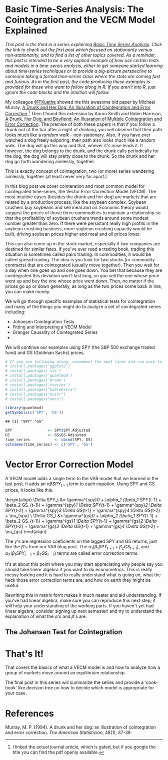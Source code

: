 # Basic Time-Series Analysis: The Cointegration and the VECM Model Explained




*This post is the third in a series explaining [Basic Time Series Analysis](http://blog.mindymallory.com/2018/01/basic-time-series-analysis-the-game/). Click the link to check out the first post which focused on stationarity versus non-stationarity, and to find a list of other topics covered. As a reminder, this post is intended to be a very applied example of how use certain tests and models in a time-sereis analysis, either to get someone started learning about time-series techniques or to provide a big-picture perspective to someone taking a formal time-series class where the stats are coming fast and furious. As in the first post, the code producing these examples is provided for those who want to follow along in R. If you aren't into R, just ignore the code blocks and the intuition will follow.* 

My colleague [\@TKuethe](https://twitter.com/TKuethe) showed me this awesome old paper by Michael Murray, [A Drunk and Her Dog: An Illusration of Cointegration and Error Correction](http://www.tandfonline.com/doi/abs/10.1080/00031305.1994.10476017).[^link] Then I found this extension by Aaron Smith and Robin Harrison, [A Drunk, Her Dog, and  Boyfiend: An Illusration of Multiple Cointegration and Error Correction](https://pdfs.semanticscholar.org/2ab1/0ac4252f50f9f0b7b6f22a1b5c7655c6eb40.pdf). The premise of both these papers is that if you follow a drunk out of the bar after a night of drinking, you will observe that their path looks much like a *random walk* - non-stationary. Also, if you have ever watched a dog freely exlporing, their path also looks much like a random walk. The dog will go this way and that, whever it's nose leads it. If however, the dog belongs to the drunk, and the drunk calls periodically for the dog, the dog will stay pretty close to the drunk. So the drunk and her dog go forth wandering aimlessly, together. 

This is exactly concept of cointegration, two (or more) series wandering aimlessly, together (at least never very far apart.)

In this blog post we cover cointeration and most common model for cointegrated time-series, the Vector Error Correction Model (VECM). The most intuitive cases (besides the drunk and her dog) are markets that are related by a production process, like the soybean complex. Soybean crushers buy soybeans and sell meal and oil. Economic theory would suggest the prices of those three commodities to maintain a relationship so that the profitability of soybean crushers trends around some modest number greater than zero. If there were persistant really high profits in the soybean crushing business, more soybean crushing capacity would be built, driving soybean prices higher and meal and oil prices lower. 

This can also come up in the stock market, especially if two companies are destined for similar fates. If you've ever read a trading book, trading this situation is sometimes called pairs trading. In commodities, it would be called spread trading. The idea is you look for two stocks (or commodity contracts) that are cointegrated (usually move together). Then you wait for a day when one goes up and one goes down. You bet that because they are cointegrated this deviation won't last long, so you sell the one whose price went up and buy the one whose price went down. Then, no matter if the prices go up or down generally, as long as the two prices come back in line, you can make money.  

[^link]: I linked the actual journal article, which is gated, but if you google the title you can find the pdf openly available. 

We will go through specific examples of statistical tests for cointegration and many of the things you might do to analyze a set of cointegrated series including: 

+ Johansen Cointegration Tests
+ Fitting and Interpreting a VECM Model
+ Granger Causality of Cointegrated Series
+ 

We will continue our examples using SPY (the S&P 500 exchange traded fund) and GS (Goldman Sachs) prices. 


```r
# If you are following along, uncomment the next lines and run once to install the required packages 
# install.packages('ggplot2')
# install.packages('xts')
# install.packages('quantmod')
# install.packages('broom')
# install.packages('tseries')
# install.packages("kableExtra")
# install.packages("knitr")
# install.packages("vars")

library(quantmod)
getSymbols(c('SPY', 'GS'))
```

```
## [1] "SPY" "GS"
```

```r
SPY                <- SPY$SPY.Adjusted
GS                 <- GS$GS.Adjusted
time_series           <- cbind(SPY, GS)
colnames(time_series) <- c('SPY', 'GS') 
```

# Vector Error Correction Model 

A VECM model adds a single term to the VAR model that we learned in the last post. It adds an $\alpha \beta SPY_{t-1}$ term to each equation. Using SPY and GS prices, it looks like this.  

\begin{align}
\Delta SPY_t &= \gamma^{spy}_0 + \alpha_1 (\beta_1 SPY_{t-1} + \beta_2 GS_{t-1}) + \gamma^{spy}_1 \Delta SPY_{t-1} + \gamma^{spy}_2 \Delta SPY_{t-2} + \gamma^{spy}_3 \Delta GS_{t-1} + \gamma^{spy}_4 \Delta GS_{t-2} + \nu_{spy} \\
\Delta GS_t  &= \gamma^{gs}_0  + \alpha_2 (\beta_1 SPY_{t-1} + \beta_2 GS_{t-1}) + \gamma^{gs}_1 \Delta SPY_{t-1}  + \gamma^{gs}_2 \Delta SPY_{t-2}  + \gamma^{gs}_3 \Delta GS_{t-1}  + \gamma^{gs}_4 \Delta GS_{t-2}  + \nu_{gs} 
\end{align}

The $\gamma$'s are regression coeficients on the lagged SPY and GS returns, just like the $\beta$'s from our VAR blog post. The $\alpha_1 (\beta_1 SPY_{t-1} + \beta_2 GS_{t-1})$, and $\alpha_2 (\beta_1 SPY_{t-1} + \beta_2 GS_{t-1})$ terms are called error correction terms. 

It's at about this point where you may start appreciating why people say you should take linear algebra if you want to do econometrics. This is really messy looking and it is hard to really understand what is going on, what the heck those error correction terms are, and how on earth they might be useful. 

Rewriting this in matrix form makes it much neater and aid understanding. If you've had linear algebra, make sure you can reproduce this next step; it will help your understanding of the working parts. If you haven't yet had linear algebra, consider signing up next semester! and try to understand the explanation of what the $\alpha$'s and $\beta$'s are.  

## The Johansen Test for Cointegration



# That's It! 

That covers the basics of what a VECM model is and how to analyze how a group of markets move around an equilibrium relationship. 

The final post in this series will summarize the series and provide a 'cook-book' like decision tree on how to decide which model is appropriate for your case. 

# References

Murray, M. P. (1994). A drunk and her dog: an illustration of cointegration and error correction. *The American Statistician*, 48(1), 37-39.





























